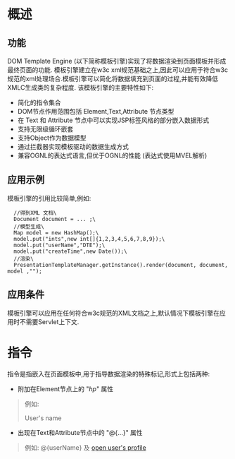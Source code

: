 # 概述 #

## 功能 ##

DOM Template Engine (以下简称模板引擎)实现了将数据渲染到页面模板并形成最终页面的功能. 模板引擎建立在w3c xml规范基础之上,因此可以应用于符合w3c规范的xml处理场合.模板引擎可以简化将数据填充到页面的过程,并能有效降低XMLC生成类的复杂程度.
该模板引擎的主要特性如下:

  * 简化的指令集合
  * DOM节点作用范围包括 Element,Text,Attribute 节点类型
  * 在 Text 和 Attribute 节点中可以实现JSP标签风格的部分嵌入数据形式
  * 支持无限级循环嵌套
  * 支持Object作为数据模型
  * 通过拦截器实现模板驱动的数据生成方式
  * 兼容OGNL的表达式语言,但优于OGNL的性能 (表达式使用MVEL解析)

## 应用示例 ##

模板引擎的引用比较简单,例如:
```
  //得到XML 文档\
  Document document = ... ;\
  //模型生成\
  Map model = new HashMap();\
  model.put("ints",new int[]{1,2,3,4,5,6,7,8,9});\
  model.put("userName","DTE");\
  model.put("createTime",new Date());\
  //渲染\
  PresentationTemplateManager.getInstance().render(document, document, model ,"");
```

## 应用条件 ##

模板引擎可以应用在任何符合w3c规范的XML文档之上,默认情况下模板引擎在应用时不需要Servlet上下文.

# 指令 #

指令是指嵌入在页面模板中,用于指导数据渲染的特殊标记,形式上包括两种:

  * 附加在Element节点上的 "_hp_" 属性
> 例如: <div>User's name</div>
  * 出现在Text和Attribute节点中的 "@{...}" 属性
> 例如: <span>@{userName}</span> 及 <a href='http://localhost/profile.ot?uid=@{user.id}'>open user's profile</a>